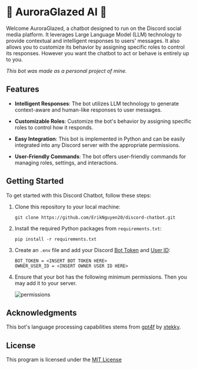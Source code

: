 # 🌌 AuroraGlazed AI 🤖

Welcome AuroraGlazed, a chatbot designed to run on the Discord social media platform. It leverages Large Language Model (LLM) technology to provide contextual and intelligent responses to users' messages. It also allows you to customize its behavior by assigning specific roles to control its responses. However you want the chatbot to act or behave is entirely up to you.

*This bot was made as a personal project of mine.*

## Features

- **Intelligent Responses**: The bot utilizes LLM technology to generate context-aware and human-like responses to user messages.

- **Customizable Roles**: Customize the bot's behavior by assigning specific roles to control how it responds.

- **Easy Integration**: This bot is implemented in Python and can be easily integrated into any Discord server with the appropriate permissions.

- **User-Friendly Commands**: The bot offers user-friendly commands for managing roles, settings, and interactions.

## Getting Started

To get started with this Discord Chatbot, follow these steps:

1. Clone this repository to your local machine:

   ```
   git clone https://github.com/ErikNguyen20/discord-chatbot.git
   ```

2. Install the required Python packages from `requirements.txt`:

   ```
   pip install -r requirements.txt
   ```
   
3. Create an `.env` file and add your Discord [Bot Token](https://discord.com/developers/applications) and [User ID](https://support.discord.com/hc/en-us/articles/206346498-Where-can-I-find-my-User-Server-Message-ID-):

   ```
   BOT_TOKEN = <INSERT BOT TOKEN HERE>
   OWNER_USER_ID = <INSERT OWNER USER ID HERE>
   ```
   
4. Ensure that your bot has the following minimum permissions. Then you may add it to your server.
   
   ![permissions](https://github.com/ErikNguyen20/chatbot/assets/93726181/eb504433-6a28-427a-bfff-e7fdf69841a4)

## Acknowledgments

This bot's language processing capabilities stems from [gpt4f](https://github.com/xtekky/gpt4free/tree/main) by [xtekky](https://github.com/xtekky).

## License

This program is licensed under the [MIT License](https://github.com/ErikNguyen20/chatbot/blob/main/LICENSE)

